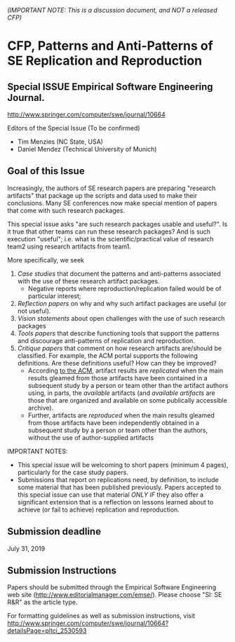 _(IMPORTANT NOTE: This is a discussion document, and NOT a released CFP)_

# CFP, Patterns and Anti-Patterns of SE Replication and Reproduction 

## Special ISSUE Empirical Software Engineering Journal. 

http://www.springer.com/computer/swe/journal/10664

Editors of the Special Issue (To be confirmed)

- Tim Menzies (NC State, USA)
-  Daniel Mendez (Technical University of Munich)

## Goal of this Issue

Increasingly, the authors of SE research papers are preparing "research  artifacts"
that package up  the scripts and data used to make their conclusions. Many SE conferences now
make special mention of papers that come with such research packages.

This special issue asks "are such research packages usable and  useful?". Is it true that other teams
can run these research packages? And is such execution "useful"; i.e. what is the scientific/practical  value of
research team2 using research artifacts from team1.

More specifically, we seek

1. _Case studies_ that document the patterns and anti-patterns associated with the use of these research artifact packages. 
     - Negative reports where reproduction/replication failed would be of particular interest;
2. _Reflection papers_
on why and why such artifact packages are useful (or not useful). 
3. _Vision statements_ about open challenges
with the use of such research packages
4.  _Tools papers_ that describe functioning tools that 
support the patterns and discourage anti-patterns of replication and reproduction.
5. _Critique papers_ that comment on how research artifacts are/should be classified. For example, 
the ACM portal supports the following definitions. Are these definitions useful? How can they be improved?
    - According [to the ACM](https://www.acm.org/publications/policies/artifact-review-badging), 
artifact results  are _replicated_ when the main results gleamed from those artifacts have 
been contained in a subsequent study by a person or team other than the artifact authors using, 
in parts, the _available_ artifacts (and  _available artifacts_ are 
those that are  organized and available on some publically accessible archive). 
    - Further, artifacts are _reproduced_ when the main results gleamed from those artifacts have been 
independently obtained in a subsequent study
by a person or team other than the authors, without the use of author-supplied artifacts

IMPORTANT NOTES: 

- This special issue will be welcoming to short papers (minimum 4 pages), particularly for the case study papers.
- Submissions that report on replications need, by
definition, to include some material that has been published
previously.  Papers accepted to this special issue can use that
material _ONLY IF_ they also offer a significant extension that is a reflection
on lessons learned about to achieve (or fail to achieve) replication
and reproduction.

## Submission deadline

July 31, 2019

## Submission Instructions

Papers should be submitted through the Empirical Software Engineering web site (http://www.editorialmanager.com/emse/). 
Please choose "SI: SE R&R" as the article type.

For formatting guidelines as well as submission instructions, visit http://www.springer.com/computer/swe/journal/10664?detailsPage=pltci_2530593
